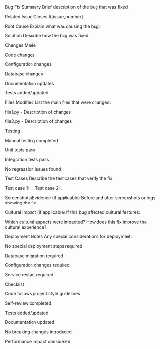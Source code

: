 Bug Fix Summary
Brief description of the bug that was fixed.

Related Issue
Closes #[issue_number]

Root Cause
Explain what was causing the bug:

Solution
Describe how the bug was fixed:

Changes Made


 Code changes

 Configuration changes

 Database changes

 Documentation updates

 Tests added/updated


Files Modified
List the main files that were changed:


file1.py - Description of changes

file2.py - Description of changes


Testing


 Manual testing completed

 Unit tests pass

 Integration tests pass

 No regression issues found


Test Cases
Describe the test cases that verify the fix:

Test case 1: ...
Test case 2: ...


Screenshots/Evidence (if applicable)
Before and after screenshots or logs showing the fix.

Cultural Impact (if applicable)
If this bug affected cultural features:

Which cultural aspects were impacted?
How does this fix improve the cultural experience?


Deployment Notes
Any special considerations for deployment:


 No special deployment steps required

 Database migration required

 Configuration changes required

 Service restart required


Checklist


 Code follows project style guidelines

 Self-review completed

 Tests added/updated

 Documentation updated

 No breaking changes introduced

 Performance impact considered